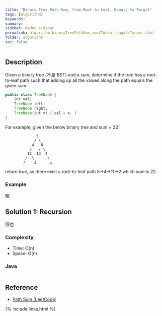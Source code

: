 ```yaml
---
title: "Binary Tree Path Sum, from Root to Leaf, Equals to Target"
tags: [algorithm]
keywords:
summary:
sidebar: mydoc_sidebar
permalink: algorithm_binaryTreePathSum_rootToLeaf_equalsTarget.html
folder: algorithm
toc: false
---
```


## Description
Given a binary tree (不是 BST) and a sum, 
determine if the tree has a root-to-leaf path such that adding up all the values along the path equals the given sum.
```java
public class TreeNode {
    int val;
    TreeNode left;
    TreeNode right;
    TreeNode(int x) { val = x; }
}
```
For example, given the below binary tree and sum = 22:
```
              5
             / \
            4   8
           /   / \
          11  13  4
         /  \      \
        7    2      1
```
return true, as there exist a root-to-leaf path 5->4->11->2 which sum is 22.

### Example
略

## Solution 1: Recursion
哦也

### Complexity
* Time: O(n)
* Space: O(n)

### Java
```java

```

## Reference
* [Path Sum [LeetCode]]()

{% include links.html %}
